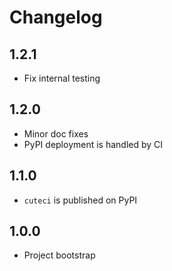 # Changelog

## 1.2.1

* Fix internal testing

## 1.2.0

* Minor doc fixes
* PyPI deployment is handled by CI

## 1.1.0

* `cuteci` is published on PyPI

## 1.0.0

* Project bootstrap
